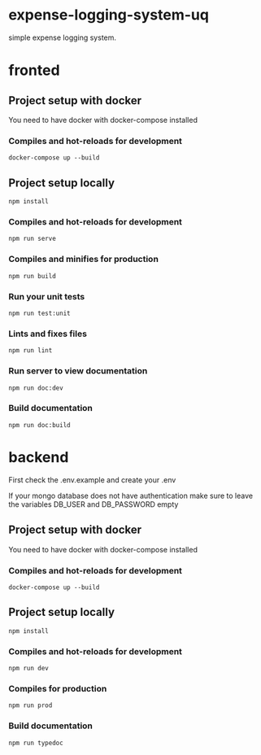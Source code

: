 # expense-logging-system-uq
simple expense logging system.


# fronted

##  Project setup with docker
You need to have docker with docker-compose installed
### Compiles and hot-reloads for development
```
docker-compose up --build
```

## Project setup locally
```
npm install
```

### Compiles and hot-reloads for development
```
npm run serve
```

### Compiles and minifies for production
```
npm run build
```

### Run your unit tests
```
npm run test:unit
```

### Lints and fixes files
```
npm run lint
```

### Run server to view documentation
```
npm run doc:dev
```

### Build documentation
```
npm run doc:build
```

# backend

First check the .env.example and create your .env

If your mongo database does not have authentication make sure to leave the variables DB_USER and DB_PASSWORD empty

##  Project setup with docker
You need to have docker with docker-compose installed
### Compiles and hot-reloads for development
```
docker-compose up --build
```

## Project setup locally
```
npm install
```


### Compiles and hot-reloads for development
```
npm run dev
```

### Compiles for production
```
npm run prod
```

### Build documentation
```
npm run typedoc

```
